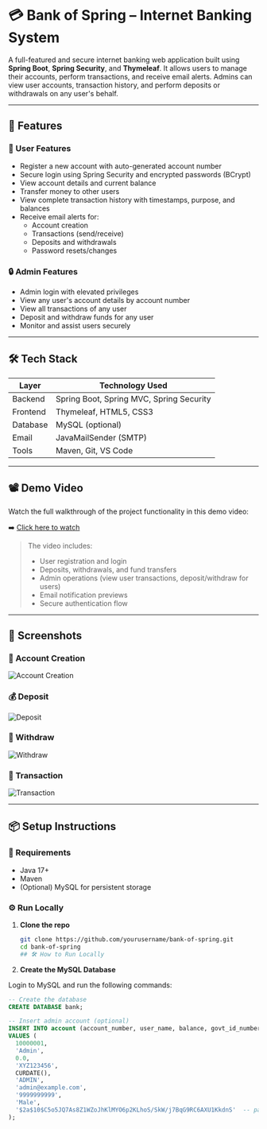 # 💳 Bank of Spring – Internet Banking System

A full-featured and secure internet banking web application built using **Spring Boot**, **Spring Security**, and **Thymeleaf**. It allows users to manage their accounts, perform transactions, and receive email alerts. Admins can view user accounts, transaction history, and perform deposits or withdrawals on any user's behalf.

---

## 🚀 Features

### 👤 User Features
- Register a new account with auto-generated account number
- Secure login using Spring Security and encrypted passwords (BCrypt)
- View account details and current balance
- Transfer money to other users
- View complete transaction history with timestamps, purpose, and balances
- Receive email alerts for:
  - Account creation
  - Transactions (send/receive)
  - Deposits and withdrawals
  - Password resets/changes

### 🔒 Admin Features
- Admin login with elevated privileges
- View any user's account details by account number
- View all transactions of any user
- Deposit and withdraw funds for any user
- Monitor and assist users securely

---

## 🛠 Tech Stack

| Layer        | Technology Used                  |
|--------------|----------------------------------|
| Backend      | Spring Boot, Spring MVC, Spring Security |
| Frontend     | Thymeleaf, HTML5, CSS3           |
| Database     |  MySQL (optional)|
| Email        | JavaMailSender (SMTP)            |
| Tools        | Maven, Git, VS Code   |

---
## 📽 Demo Video

Watch the full walkthrough of the project functionality in this demo video:

➡️ [Click here to watch](https://drive.google.com/file/d/1WpQKyP6ptzLfOCa0q1Y86MqQtsrLSTOb/view?usp=drive_link)

> The video includes:
> - User registration and login
> - Deposits, withdrawals, and fund transfers
> - Admin operations (view user transactions, deposit/withdraw for users)
> - Email notification previews
> - Secure authentication flow
---
## 📸 Screenshots

### 🧾 Account Creation
![Account Creation](https://drive.google.com/file/d/1vdqDWgTKzRmCsTnuOvfRNVGRpQmS7IFY/view?usp=drive_link)

### 💰 Deposit
![Deposit](https://drive.google.com/file/d/16qRbm5MpfoPlOwiGKeQtGjeyx2hXytJQ/view?usp=drive_link)

### 💸 Withdraw
![Withdraw](https://drive.google.com/file/d/1kdHD7lhDQPfgnbzCVy50NAeZwkCYh75e/view?usp=drive_link)

### 🔁 Transaction
![Transaction](https://drive.google.com/file/d/1dgjE9gV2mkjWBQHzVWxtF1fRoGY1UM4K/view?usp=drive_link)

---

## 📦 Setup Instructions

### 🔧 Requirements
- Java 17+
- Maven
- (Optional) MySQL for persistent storage

### ⚙️ Run Locally

1. **Clone the repo**
   ```bash
   git clone https://github.com/yourusername/bank-of-spring.git
   cd bank-of-spring
   ## 🛠️ How to Run Locally
 2. **Create the MySQL Database**

Login to MySQL and run the following commands:

```sql
-- Create the database
CREATE DATABASE bank;

-- Insert admin account (optional)
INSERT INTO account (account_number, user_name, balance, govt_id_number, opened_on, role, email, mobile_number, gender, password)
VALUES (
  10000001, 
  'Admin', 
  0.0, 
  'XYZ123456', 
  CURDATE(), 
  'ADMIN', 
  'admin@example.com', 
  '9999999999', 
  'Male', 
  '$2a$10$C5o5JQ7As8Z1WZoJhKlMYO6p2KLhoS/SkW/j7BqG9RC6AXU1KkdnS'  -- password: admin123(example password)
);


